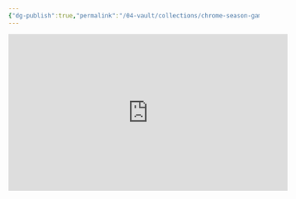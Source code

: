 ```yaml
---
{"dg-publish":true,"permalink":"/04-vault/collections/chrome-season-gameplay-with-josh/","noteIcon":"","created":"2025-09-06T15:58:23.199+02:00","updated":"2025-09-06T16:00:19.225+02:00"}
---
```




<iframe width="560" height="315" src="https://www.youtube.com/embed/Jwh1fNcVaY0?si=u1Vtkod12zUSpuFo" title="YouTube video player" frameborder="0" allow="accelerometer; autoplay; clipboard-write; encrypted-media; gyroscope; picture-in-picture; web-share" referrerpolicy="strict-origin-when-cross-origin" allowfullscreen></iframe>

































